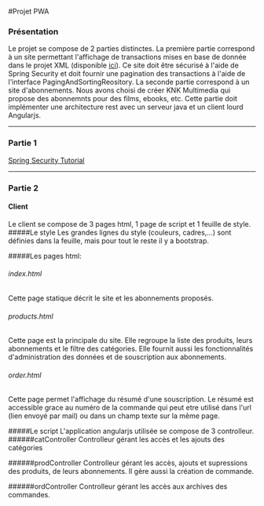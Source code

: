 #Projet PWA

### Présentation
Le projet se compose de 2 parties distinctes.
La première partie correspond à un site permettant l'affichage de transactions mises en base de donnée dans le projet XML (disponible [ici](https://github.com/kaldoran/PWA_XML_Banque)). Ce site doit être sécurisé à l'aide de Spring Security et doit fournir une pagination des transactions à l'aide de l'interface PagingAndSortingReository.
La seconde partie correspond à un site d'abonnements. Nous avons choisi de créer KNK Multimedia qui propose des abonnemnts pour des films, ebooks, etc. Cette partie doit implémenter une architecture rest avec un serveur java et un client lourd Angularjs.

----------------------------------------------------------------------------------------------------------

### Partie 1
[Spring Security Tutorial](http://www.mkyong.com/tutorials/spring-security-tutorials/)

-----------------------------------------------------------------------------------------------------------

### Partie 2

#### Client
Le client se compose de 3 pages html, 1 page de script et 1 feuille de style.
#####Le style
Les grandes lignes du style (couleurs, cadres,...) sont définies dans la feuille, mais pour tout le reste il y a bootstrap.

#####Les pages html:
###### index.html
Cette page statique décrit le site et les abonnements proposés.

###### products.html
Cette page est la principale du site. Elle regroupe la liste des produits, leurs abonnements et le filtre des catégories. Elle fournit aussi les fonctionnalités d'administration des données et de souscription aux abonnements.

###### order.html
Cette page permet l'affichage du résumé d'une souscription. Le résumé est accessible grace au numéro de la commande qui peut etre utilisé dans l'url (lien envoyé par mail) ou dans un champ texte sur la même page.

#####Le script
L'application angularjs utilisée se compose de 3 controlleur.
######catController
Controlleur gérant les accès et les ajouts des catégories

######prodController
Controlleur gérant les accès, ajouts et supressions des produits, de leurs abonnements. Il gère aussi la création de commande.

######ordController
Controlleur gérant les accès aux archives des commandes.



